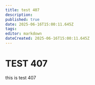 ```yaml
---
title: test 407
description: 
published: true
date: 2025-06-16T15:00:11.645Z
tags: 
editor: markdown
dateCreated: 2025-06-16T15:00:11.645Z
---
```


# TEST 407
this is test 407
